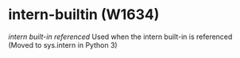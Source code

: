 # intern-builtin (W1634)

*intern built-in referenced* Used when the intern built-in is referenced
(Moved to sys.intern in Python 3)
